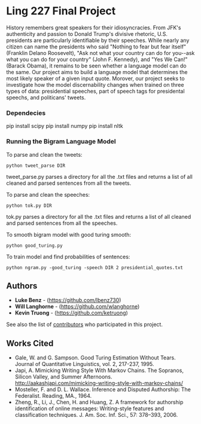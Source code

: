 # Ling 227 Final Project

History remembers great speakers for their idiosyncracies. From JFK's authenticity and passion to Donald Trump's divisive rhetoric, U.S. presidents are particularly identifiable by their speeches. While nearly any citizen can name the presidents who said "Nothing to fear but fear itself" (Franklin Delano Roosevelt), "Ask not what your country can do for you--ask what you can do for your country" (John F. Kennedy), and "Yes We Can!" (Barack Obama), it remains to be seen whether a language model can do the same. Our project aims to build a language model that determines the most likely speaker of a given input quote. Morover, our project seeks to investigate how the model discernability changes when trained on three types of data: presidential speeches, part of speech tags for presidental speechs, and politicans' tweets.

### Dependecies

pip install scipy
pip install numpy
pip install nltk

### Running the Bigram Language Model 

To parse and clean the tweets:

```
python tweet_parse DIR
```
tweet_parse.py parses a directory for all the .txt files and returns a list of all cleaned and parsed sentences from all the tweets.

To parse and clean the speeches:

```
python tok.py DIR
```

tok.py parses a directory for all the .txt files and returns a list of all cleaned and parsed sentences from all the speeches.

To smooth bigram model with good turing smooth:

```
python good_turing.py
```

To train model and find probabilities of sentences:

```
python ngram.py -good_turing -speech DIR 2 presidential_quotes.txt
```

## Authors

* **Luke Benz** - (https://github.com/lbenz730)
* **Will Langhorne** - (https://github.com/wlanghorne)
* **Kevin Truong** - (https://github.com/ketruong)

See also the list of [contributors](https://github.com/lbenz730/LING_227_Final_Project/graphs/contributors) who participated in this project.


## Works Cited

* Gale, W. and G. Sampson. Good Turing Estimation Without Tears. Journal of Quantitative Linguistics, vol. 2, 217-237, 1995.
* Japi, A. Mimicking Writing Style With Markov Chains. The Sopranos, Silicon Valley, and Summer Afternoons. http://aakashjapi.com/mimicking-writing-style-with-markov-chains/
* Mosteller, F. and D. L. Wallace. Inference and Disputed Authorship: The Federalist. Reading, MA., 1964.
* Zheng, R., Li, J., Chen, H. and Huang, Z. A framework for authorship identification of online messages: Writing-style features and classification techniques. J. Am. Soc. Inf. Sci., 57: 378–393, 2006.

